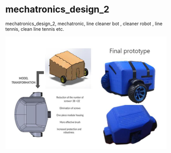 # mechatronics_design_2
mechatronics_design_2, mechatronic, line cleaner bot , cleaner robot , line tennis, clean line tennis etc.

<p align="center">
  <img src="FinalPrototype.PNG" alt="StepLast">
</p>


